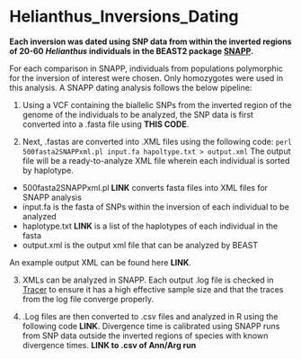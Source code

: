 # Helianthus_Inversions_Dating

**Each inversion was dated using SNP data from within the inverted regions of 20-60 *Helianthus* individuals in the BEAST2 package [SNAPP](https://github.com/BEAST2-Dev/SNAPP).**

For each comparison in SNAPP, individuals from populations polymorphic for the inversion of interest were chosen. Only homozygotes were used in this analysis. A SNAPP dating analysis follows the below pipeline:

1. Using a VCF containing the biallelic SNPs from the inverted region of the genome of the individuals to be analyzed, the SNP data is first converted into a .fasta file using **THIS CODE**.

2. Next, .fastas are converted into .XML files using the following code: `perl 500fasta2SNAPPxml.pl input.fa hapoltype.txt > output.xml`
The output file will be a ready-to-analyze XML file wherein each individual is sorted by haplotype.
- 500fasta2SNAPPxml.pl **LINK** converts fasta files into XML files for SNAPP analysis
- input.fa is the fasta of SNPs within the inversion of each individual to be analyzed
- haplotype.txt **LINK** is a list of the haplotypes of each individual in the fasta
- output.xml is the output xml file that can be analyzed by BEAST

An example output XML can be found here **LINK**.

3. XMLs can be analyzed in SNAPP. Each output .log file is checked in [Tracer](https://github.com/beast-dev/tracer) to ensure it has a high effective sample size and that the traces from the log file converge properly. 

4. .Log files are then converted to .csv files and analyzed in R using the following code **LINK**. Divergence time is calibrated using SNAPP runs from SNP data outside the inverted regions of species with known divergence times. **LINK to .csv of Ann/Arg run** 
